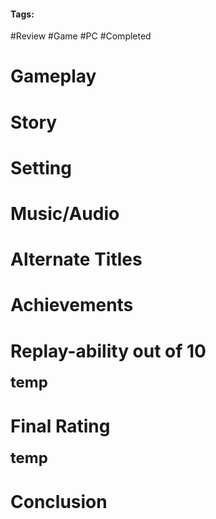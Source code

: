 #### Tags:
#Review #Game #PC #Completed
# Gameplay


# Story


# Setting


# Music/Audio


# Alternate Titles


# Achievements


# Replay-ability out of 10
<font size = 5><b>temp</b></font>

# Final Rating
<font size = 5><b>temp</b></font>

# Conclusion
